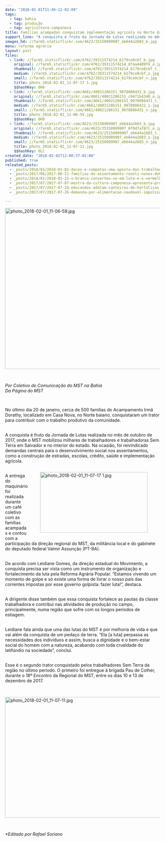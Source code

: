 ```yaml
---
date: "2018-02-01T11:46:12-02:00"
tags:
  - tag: bahia
  - tag: produção
  - tag: agricultura-camponesa
title: Famílias acampadas conquistam implementação agrícola no Norte da Bahia
support_line: "A conquista é fruto da Jornada de Lutas realizada no mês de outubro de 2017, onde o MST mobilizou milhares de Sem Terra em todo estado."
images_hd: //farm5.staticflickr.com/4623/25150909907_eb644a2603_b.jpg
menu: reforma agrária
layout: post
files:
  - link: //farm5.staticflickr.com/4762/39311574214_6179ce0cbf_b.jpg
    original: //farm5.staticflickr.com/4762/39311574214_8f4a4489f4_o.jpg
    thumbnail: //farm5.staticflickr.com/4762/39311574214_6179ce0cbf_t.jpg
    medium: //farm5.staticflickr.com/4762/39311574214_6179ce0cbf_z.jpg
    small: //farm5.staticflickr.com/4762/39311574214_6179ce0cbf_n.jpg
    title: photo_2018-02-01_11-07-17 1.jpg
    $$hashKey: 0H6
  - link: //farm5.staticflickr.com/4661/40021286151_9078086431_b.jpg
    original: //farm5.staticflickr.com/4661/40021286151_c9471b4340_o.jpg
    thumbnail: //farm5.staticflickr.com/4661/40021286151_9078086431_t.jpg
    medium: //farm5.staticflickr.com/4661/40021286151_9078086431_z.jpg
    small: //farm5.staticflickr.com/4661/40021286151_9078086431_n.jpg
    title: photo_2018-02-01_11-06-59.jpg
    $$hashKey: 0H9
  - link: //farm5.staticflickr.com/4623/25150909907_eb644a2603_b.jpg
    original: //farm5.staticflickr.com/4623/25150909907_0f9d7a787c_o.jpg
    thumbnail: //farm5.staticflickr.com/4623/25150909907_eb644a2603_t.jpg
    medium: //farm5.staticflickr.com/4623/25150909907_eb644a2603_z.jpg
    small: //farm5.staticflickr.com/4623/25150909907_eb644a2603_n.jpg
    title: photo_2018-02-01_11-07-11.jpg
    $$hashKey: 0LC
created_date: "2018-02-01T12:00:37-02:00"
published: true
releated_posts:
  - _posts/2018/01/2018-01-02-doces-e-compotas-uma-aposta-dos-trabalhadores-sem-terra-na-bahia.md
  - _posts/2017/06/2017-06-21-familias-do-assentamento-roseli-nunes-debatem-desenvolvimento-da-producao-de-alimentos.md
  - _posts/2018/01/2018-01-15-o-branco-converteu-se-em-luta-e-o-vermelho-em-rebeldia.md
  - _posts/2017/07/2017-07-07-mostra-da-cultura-camponesa-apresenta-producao-dos-assentamentos-do-mato-grosso-do-sul.md
  - _posts/2017/07/2017-07-24-educandos-adotam-canteiros-de-hortalicas-no-rio-grande-do-sul.md
  - _posts/2017/07/2017-07-26-demanda-por-alimentacao-saudavel-impulsiona-alternativas-para-o-campo.md

---
```

<p><img alt="photo_2018-02-01_11-06-59.jpg" height="525" src="//farm5.staticflickr.com/4661/40021286151_9078086431_b.jpg" width="700" /></p>

<p>&nbsp;</p>

<p><em>Por Coletivo de Comunica&ccedil;&atilde;o do MST na Bahia<br />
Da P&aacute;gina do MST</em></p>

<p>&nbsp;</p>

<p>No &uacute;ltimo dia 20 de janeiro, cerca de 500 fam&iacute;lias do Acampamento Irm&atilde; Dorathy, localizado em Casa Nova, no Norte baiano, conquistaram um trator para contribuir com o trabalho produtivo da comunidade.</p>

<p><br />
A conquista &eacute; fruto da Jornada de Lutas realizada no m&ecirc;s de outubro de 2017, onde o MST mobilizou milhares de trabalhadores e trabalhadoras Sem Terra em Salvador e no interior do estado. Na ocasi&atilde;o, foi reivindicado demandas centrais para o desenvolvimento social nos assentamentos, como a constru&ccedil;&atilde;o de estradas, escolas, cr&eacute;dito, sa&uacute;de e implementa&ccedil;&atilde;o agr&iacute;cola.</p>

<figure class="image" style="float:right"><img alt="photo_2018-02-01_11-07-17 1.jpg" height="197" src="//farm5.staticflickr.com/4762/39311574214_6179ce0cbf_b.jpg" width="350" />
<figcaption></figcaption>
</figure>

<p><br />
A entrega do maquin&aacute;rio foi realizada durante um caf&eacute; coletivo com as fam&iacute;lias acampadas e contou com a participa&ccedil;&atilde;o da dire&ccedil;&atilde;o regional do MST, da milit&acirc;ncia local e do gabinete do deputado federal Valmir Assun&ccedil;&atilde;o (PT-BA).</p>

<p><br />
De acordo com Leidiane Gomes, da dire&ccedil;&atilde;o estadual do Movimento, a conquista precisa ser vista como um instrumento de organiza&ccedil;&atilde;o e fortalecimento da luta pela Reforma Agr&aacute;ria Popular. &ldquo;Estamos vivendo um momento de golpe e s&oacute; existe uma forma de livrar o nosso pa&iacute;s das correntes impostas por esse governo golpista: fazer luta!&rdquo;, destaca.</p>

<p><br />
A dirigente disse tamb&eacute;m que essa conquista fortalece as pautas da classe trabalhadora e contribui nas atividades de produ&ccedil;&atilde;o no campo, principalmente, numa regi&atilde;o que sofre com os longos per&iacute;odos de estiagem.</p>

<p><br />
Leidiane fala ainda que uma das lutas do MST &eacute; por melhoria de vida e que vai al&eacute;m da conquista de um peda&ccedil;o de terra. &ldquo;Ela [a luta] perpassa as necessidades dos indiv&iacute;duos e assim, busca a dignidade e o bem-estar social do homem com a natureza, acabando com toda crueldade do latif&uacute;ndio na sociedade&rdquo;, conclui.</p>

<p><br />
Esse &eacute; o segundo trator conquistado pelos trabalhadores Sem Terra da regi&atilde;o no &uacute;ltimo per&iacute;odo. O primeiro foi entregue &agrave; brigada Pau de Colher, durante o 18&ordm; Encontro da Regional do MST, entre os dias 10 e 13 de dezembro de 2017.</p>

<p>&nbsp;</p>

<p><img alt="photo_2018-02-01_11-07-11.jpg" height="393" src="//farm5.staticflickr.com/4623/25150909907_eb644a2603_b.jpg" width="700" /></p>

<p>&nbsp;</p>

<p><em>*Editado por Rafael Soriano</em></p>

